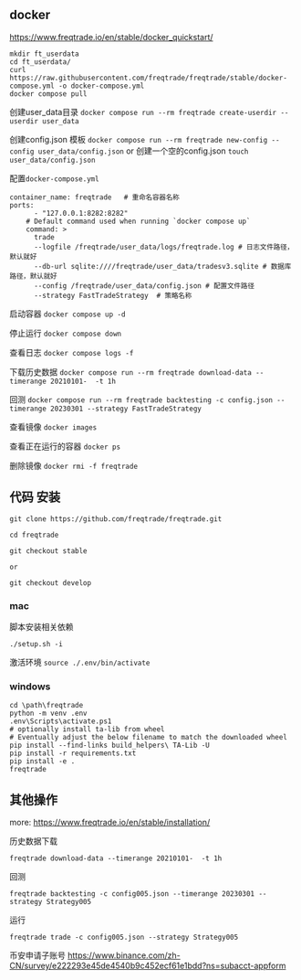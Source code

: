 

## docker

https://www.freqtrade.io/en/stable/docker_quickstart/

```shell
mkdir ft_userdata
cd ft_userdata/
curl https://raw.githubusercontent.com/freqtrade/freqtrade/stable/docker-compose.yml -o docker-compose.yml
docker compose pull
```

创建user_data目录
`docker compose run --rm freqtrade create-userdir --userdir user_data` 

创建config.json 模板
`docker compose run --rm freqtrade new-config --config user_data/config.json`
or
创建一个空的config.json
`touch user_data/config.json` 

配置`docker-compose.yml`

```shell
container_name: freqtrade   # 重命名容器名称
ports:
      - "127.0.0.1:8282:8282"
    # Default command used when running `docker compose up`
    command: >
      trade
      --logfile /freqtrade/user_data/logs/freqtrade.log # 日志文件路径，默认就好
      --db-url sqlite:////freqtrade/user_data/tradesv3.sqlite # 数据库路径，默认就好
      --config /freqtrade/user_data/config.json # 配置文件路径
      --strategy FastTradeStrategy  # 策略名称

```

启动容器
`docker compose up -d`

停止运行
`docker compose down`

查看日志
`docker compose logs -f`

下载历史数据
`docker compose run --rm freqtrade download-data --timerange 20210101-  -t 1h`

回测
`docker compose run --rm freqtrade backtesting -c config.json --timerange 20230301 --strategy FastTradeStrategy`

查看镜像
`docker images`

查看正在运行的容器
`docker ps`

删除镜像
`docker rmi -f freqtrade`

## 代码 安装

``` 
git clone https://github.com/freqtrade/freqtrade.git

cd freqtrade

git checkout stable

or

git checkout develop

```

### mac
脚本安装相关依赖

`./setup.sh -i`


激活环境
`source ./.env/bin/activate`

### windows 

```
cd \path\freqtrade
python -m venv .env
.env\Scripts\activate.ps1
# optionally install ta-lib from wheel
# Eventually adjust the below filename to match the downloaded wheel
pip install --find-links build_helpers\ TA-Lib -U
pip install -r requirements.txt
pip install -e .
freqtrade

```

## 其他操作
more: https://www.freqtrade.io/en/stable/installation/

历史数据下载

```
freqtrade download-data --timerange 20210101-  -t 1h
```

回测
```
freqtrade backtesting -c config005.json --timerange 20230301 --strategy Strategy005
```

运行
```
freqtrade trade -c config005.json --strategy Strategy005
```


币安申请子账号
https://www.binance.com/zh-CN/survey/e222293e45de4540b9c452ecf61e1bdd?ns=subacct-appform
